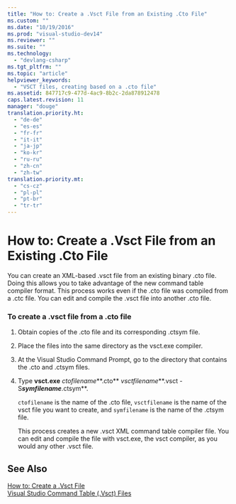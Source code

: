```yaml
---
title: "How to: Create a .Vsct File from an Existing .Cto File"
ms.custom: ""
ms.date: "10/19/2016"
ms.prod: "visual-studio-dev14"
ms.reviewer: ""
ms.suite: ""
ms.technology: 
  - "devlang-csharp"
ms.tgt_pltfrm: ""
ms.topic: "article"
helpviewer_keywords: 
  - "VSCT files, creating based on a .cto file"
ms.assetid: 847717c9-477d-4ac9-8b2c-2da878912478
caps.latest.revision: 11
manager: "douge"
translation.priority.ht: 
  - "de-de"
  - "es-es"
  - "fr-fr"
  - "it-it"
  - "ja-jp"
  - "ko-kr"
  - "ru-ru"
  - "zh-cn"
  - "zh-tw"
translation.priority.mt: 
  - "cs-cz"
  - "pl-pl"
  - "pt-br"
  - "tr-tr"
---
```

# How to: Create a .Vsct File from an Existing .Cto File
You can create an XML-based .vsct file from an existing binary .cto file. Doing this allows you to take advantage of the new command table compiler format. This process works even if the .cto file was compiled from a .ctc file. You can edit and compile the .vsct file into another .cto file.  
  
### To create a .vsct file from a .cto file  
  
1.  Obtain copies of the .cto file and its corresponding .ctsym file.  
  
2.  Place the files into the same directory as the vsct.exe compiler.  
  
3.  At the Visual Studio Command Prompt, go to the directory that contains the .cto and .ctsym files.  
  
4.  Type **vsct.exe** *ctofilename***.cto** *vsctfilename***.vsct -S***symfilename***.ctsym**.  
  
     `ctofilename` is the name of the .cto file, `vsctfilename` is the name of the vsct file you want to create, and `symfilename` is the name of the .ctsym file.  
  
     This process creates a new .vsct XML command table compiler file. You can edit and compile the file with vsct.exe, the vsct compiler, as you would any other .vsct file.  
  
## See Also  
 [How to: Create a .Vsct File](../Topic/How%20to:%20Create%20a%20.Vsct%20File.md)   
 [Visual Studio Command Table (.Vsct) Files](../Topic/Visual%20Studio%20Command%20Table%20\(.Vsct\)%20Files.md)